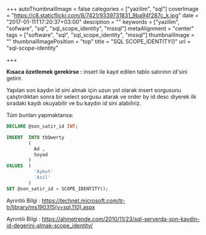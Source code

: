 +++
autoThumbnailImage = false
categories = ["yazilim", "sql"]
coverImage = "https://c8.staticflickr.com/8/7421/9339731831_9ba94f287c_k.jpg"
date = "2017-01-11T17:20:37+03:00"
desciption = ""
keywords = ["yazilim", "sofware", "sql", "sql_scope_identity", "mssql"]
metaAlignment = "center"
tags = ["software", "sql", "sql_scope_identity", "mssql"]
thumbnailImage = ""
thumbnailImagePosition = "top"
title = "SQL SCOPE_IDENTITY()"
url = "sql-scope-identity"

+++

**Kısaca özetlemek gerekirse :** insert ile kayıt edilen tablo satırının id'sini getirir.

Yapılan son kaydın id sini almak için uzun  yol olarak insert sorgusunu çalıştırdıktan sonra bir select sorgusu atarak ve order by id desc diyerek ilk sıradaki kaydı okuyabilir ve bu kaydın id sini alabiliriz.

Tüm bunları yapmaktansa:

```sql
DECLARE @son_satir_id INT;

INSERT  INTO tbQwerty
        ( 
          Ad ,
          Soyad
        )
VALUES  ( 
          'Aykut'
          'Asil'
        )
SET @son_satir_id = SCOPE_IDENTITY();
```

Ayrıntılı Bilgi  : https://technet.microsoft.com/tr-tr/library/ms190315(v=sql.110).aspx

Ayrıntılı Bilgi : https://ahmetrende.com/2010/11/23/sql-serverda-son-kaydin-id-degerini-almak-scope_identity/


